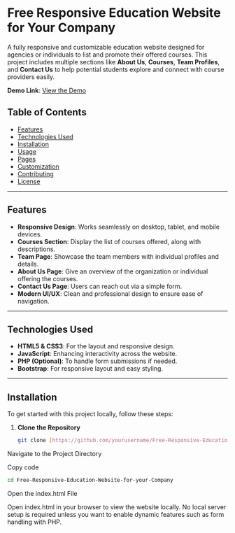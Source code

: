 # Free Responsive Education Website for Your Company

A fully responsive and customizable education website designed for agencies or individuals to list and promote their offered courses. This project includes multiple sections like **About Us**, **Courses**, **Team Profiles**, and **Contact Us** to help potential students explore and connect with course providers easily.

**Demo Link**: [View the Demo](http://onlinecourses.choicetechai.com/)

## Table of Contents

- [Features](#features)
- [Technologies Used](#technologies-used)
- [Installation](#installation)
- [Usage](#usage)
- [Pages](#pages)
- [Customization](#customization)
- [Contributing](#contributing)
- [License](#license)

---

## Features

- **Responsive Design**: Works seamlessly on desktop, tablet, and mobile devices.
- **Courses Section**: Display the list of courses offered, along with descriptions.
- **Team Page**: Showcase the team members with individual profiles and details.
- **About Us Page**: Give an overview of the organization or individual offering the courses.
- **Contact Us Page**: Users can reach out via a simple form.
- **Modern UI/UX**: Clean and professional design to ensure ease of navigation.

---

## Technologies Used

- **HTML5 & CSS3**: For the layout and responsive design.
- **JavaScript**: Enhancing interactivity across the website.
- **PHP (Optional)**: To handle form submissions if needed.
- **Bootstrap**: For responsive layout and easy styling.

---

## Installation

To get started with this project locally, follow these steps:

1. **Clone the Repository**

   ```bash
   git clone [https://github.com/yourusername/Free-Responsive-Education-Website-for-your-Company.git](https://github.com/ShahzaibTariq559/Free-Responsive-Education-Website-for-your-Company.git)

Navigate to the Project Directory

Copy code

 ```bash
cd Free-Responsive-Education-Website-for-your-Company
 ```

Open the index.html File

Open index.html in your browser to view the website locally. No local server setup is required unless you want to enable dynamic features such as form handling with PHP.
